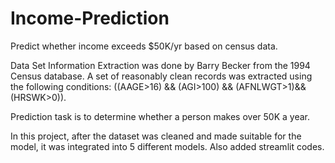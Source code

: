 # Income-Prediction
Predict whether income exceeds $50K/yr based on census data. 

Data Set Information
Extraction was done by Barry Becker from the 1994 Census database. A set of reasonably clean records was extracted using the following conditions: ((AAGE>16) && (AGI>100) && (AFNLWGT>1)&& (HRSWK>0)).

Prediction task is to determine whether a person makes over 50K a year.

In this project, after the dataset was cleaned and made suitable for the model, it was integrated into 5 different models.
Also added streamlit codes.

